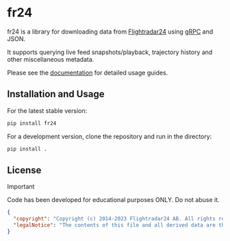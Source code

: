 # fr24

fr24 is a library for downloading data from [Flightradar24](https://flightradar24.com) using [gRPC](https://github.com/grpc/grpc/blob/master/doc/PROTOCOL-HTTP2.md) and JSON.

It supports querying live feed snapshots/playback, trajectory history and other miscellaneous metadata.

Please see the [documentation](https://cathaypacific8747.github.io/fr24/) for detailed usage guides. 

## Installation and Usage

For the latest stable version:

```sh
pip install fr24
```

For a development version, clone the repository and run in the directory:
```sh
pip install .
```

## License

> [!IMPORTANT]  
> Code has been developed for educational purposes ONLY. Do not abuse it.

```json
{
  "copyright": "Copyright (c) 2014-2023 Flightradar24 AB. All rights reserved.",
  "legalNotice": "The contents of this file and all derived data are the property of Flightradar24 AB for use exclusively by its products and applications. Using, modifying or redistributing the data without the prior written permission of Flightradar24 AB is not allowed and may result in prosecutions."
}
```